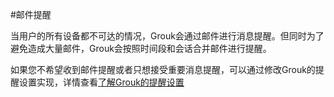 #邮件提醒

当用户的所有设备都不可达的情况，Grouk会通过邮件进行消息提醒。但同时为了避免造成大量邮件，Grouk会按照时间段和会话合并邮件进行提醒。

如果您不希望收到邮件提醒或者只想接受重要消息提醒，可以通过修改Grouk的提醒设置实现，详情查看[了解Grouk的提醒设置](understanding_grouk_notifications.md)